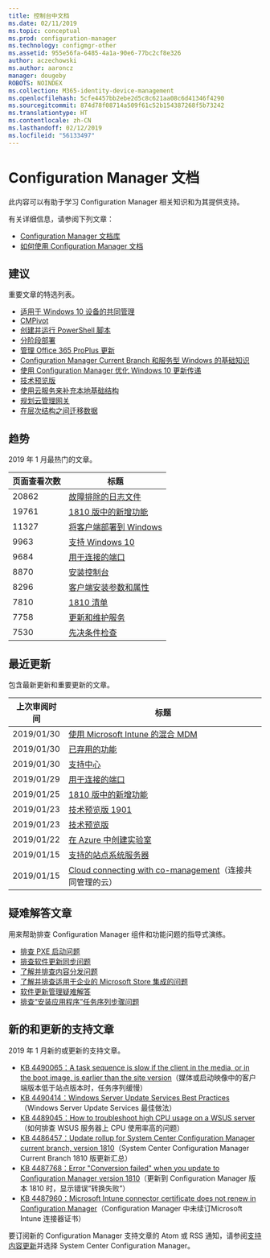 ```yaml
---
title: 控制台中文档
ms.date: 02/11/2019
ms.topic: conceptual
ms.prod: configuration-manager
ms.technology: configmgr-other
ms.assetid: 955e56fa-6485-4a1a-90e6-77bc2cf8e326
author: aczechowski
ms.author: aaroncz
manager: dougeby
ROBOTS: NOINDEX
ms.collection: M365-identity-device-management
ms.openlocfilehash: 5cfe4457bb2ebe2d5c8c621aa08c6d41346f4290
ms.sourcegitcommit: 874d78f08714a509f61c52b154387268f5b73242
ms.translationtype: HT
ms.contentlocale: zh-CN
ms.lasthandoff: 02/12/2019
ms.locfileid: "56133497"
---
```

<!-- 
- Feature 1357546
- This page displays in-console, under the Community workspace, Documentation node. 
- Don't use any relative links; must be full https://docs.microsoft.com and language neutral
- Process: https://microsoft.sharepoint.com/teams/ConfigMgr/Documents/ContentPub/Data%20collection%20process%20for%20Feature%201357546%20In-console%20documentation.docx?web=1
-->


# <a name="configuration-manager-documentation"></a>Configuration Manager 文档

此内容可以有助于学习 Configuration Manager 相关知识和为其提供支持。 

有关详细信息，请参阅下列文章：
- [Configuration Manager 文档库](https://docs.microsoft.com/sccm)  
- [如何使用 Configuration Manager 文档](https://docs.microsoft.com/sccm/core/understand/use-docs)



## <a name="recommended"></a>建议 
重要文章的特选列表。

- [适用于 Windows 10 设备的共同管理](https://docs.microsoft.com/sccm/comanage/overview)  
- [CMPivot](https://docs.microsoft.com/sccm/core/servers/manage/cmpivot)  
- [创建并运行 PowerShell 脚本](https://docs.microsoft.com/sccm/apps/deploy-use/create-deploy-scripts)  
- [分阶段部署](https://docs.microsoft.com/sccm/osd/deploy-use/create-phased-deployment-for-task-sequence)  
- [管理 Office 365 ProPlus 更新](https://docs.microsoft.com/sccm/sum/deploy-use/manage-office-365-proplus-updates)  
- [Configuration Manager Current Branch 和服务型 Windows 的基础知识](https://docs.microsoft.com/sccm/core/understand/configuration-manager-and-windows-as-service)
- [使用 Configuration Manager 优化 Windows 10 更新传递](https://docs.microsoft.com/sccm/sum/deploy-use/optimize-windows-10-update-delivery)
- [技术预览版](https://docs.microsoft.com/sccm/core/get-started/technical-preview)
- [使用云服务来补充本地基础结构](https://docs.microsoft.com/sccm/core/understand/use-cloud-services)
- [规划云管理网关](https://docs.microsoft.com/sccm/core/clients/manage/plan-cloud-management-gateway)
- [在层次结构之间迁移数据](https://docs.microsoft.com/sccm/core/migration/migrate-data-between-hierarchies)



## <a name="trending"></a>趋势
2019 年 1 月最热门的文章。

| 页面查看次数 | 标题 | 
|------------|-------| 
| 20862 | [故障排除的日志文件](https://docs.microsoft.com/sccm/core/plan-design/hierarchy/log-files) |
| 19761 | [1810 版中的新增功能](https://docs.microsoft.com/sccm/core/plan-design/changes/whats-new-in-version-1810) |
| 11327 | [将客户端部署到 Windows](https://docs.microsoft.com/sccm/core/clients/deploy/deploy-clients-to-windows-computers) |
| 9963 | [支持 Windows 10](https://docs.microsoft.com/sccm/core/plan-design/configs/support-for-windows-10) |
| 9684 | [用于连接的端口](https://docs.microsoft.com/sccm/core/plan-design/hierarchy/ports) |
| 8870 | [安装控制台](https://docs.microsoft.com/sccm/core/servers/deploy/install/install-consoles) |
| 8296 | [客户端安装参数和属性](https://docs.microsoft.com/sccm/core/clients/deploy/about-client-installation-properties) |
| 7810 | [1810 清单](https://docs.microsoft.com/sccm/core/servers/manage/checklist-for-installing-update-1810) |
| 7758 | [更新和维护服务](https://docs.microsoft.com/sccm/core/servers/manage/updates) |
| 7530 | [先决条件检查](https://docs.microsoft.com/sccm/core/servers/deploy/install/list-of-prerequisite-checks) |



## <a name="recently-updated"></a>最近更新
包含最新更新和重要更新的文章。

| 上次审阅时间 | 标题 | 
|---------------|-------|
| 2019/01/30 | [使用 Microsoft Intune 的混合 MDM](https://docs.microsoft.com/sccm/mdm/understand/hybrid-mobile-device-management) |
| 2019/01/30 | [已弃用的功能](https://docs.microsoft.com/sccm/core/plan-design/changes/deprecated/removed-and-deprecated-cmfeatures) |
| 2019/01/30 | [支持中心](https://docs.microsoft.com/sccm/core/support/support-center) |
| 2019/01/29 | [用于连接的端口](https://docs.microsoft.com/sccm/core/plan-design/hierarchy/ports) |
| 2019/01/25 | [1810 版中的新增功能](https://docs.microsoft.com/sccm/core/plan-design/changes/whats-new-in-version-1810) |
| 2019/01/23 | [技术预览版 1901](https://docs.microsoft.com/sccm/core/get-started/2019/technical-preview-1901) |
| 2019/01/23 | [技术预览版](https://docs.microsoft.com/sccm/core/get-started/technical-preview) |
| 2019/01/22 | [在 Azure 中创建实验室](https://docs.microsoft.com/sccm/core/get-started/azure-template) |
| 2019/01/15 | [支持的站点系统服务器](https://docs.microsoft.com/sccm/core/plan-design/configs/supported-operating-systems-for-site-system-servers) |
| 2019/01/15 | [Cloud connecting with co-management](https://docs.microsoft.com/sccm/comanage/quickstarts)（连接共同管理的云） |



## <a name="troubleshooting-articles"></a>疑难解答文章
用来帮助排查 Configuration Manager 组件和功能问题的指导式演练。

- [排查 PXE 启动问题](https://support.microsoft.com/help/4468612)
- [排查软件更新同步问题](https://support.microsoft.com/help/10059)
- [了解并排查内容分发问题](https://support.microsoft.com/help/4482728)
- [了解并排查适用于企业的 Microsoft Store 集成的问题](https://support.microsoft.com/help/4010214)
- [软件更新管理疑难解答](https://support.microsoft.com/help/10680)
- [排查“安装应用程序”任务序列步骤问题](https://support.microsoft.com/help/18408/)



## <a name="new-and-updated-support-articles"></a>新的和更新的支持文章
2019 年 1 月新的或更新的支持文章。

- [KB 4490065：A task sequence is slow if the client in the media, or in the boot image, is earlier than the site version](https://support.microsoft.com/help/4490065)（媒体或启动映像中的客户端版本低于站点版本时，任务序列缓慢）
- [KB 4490414：Windows Server Update Services Best Practices](https://support.microsoft.com/help/4490414)（Windows Server Update Services 最佳做法）
- [KB 4489045：How to troubleshoot high CPU usage on a WSUS server](https://support.microsoft.com/help/4489045)（如何排查 WSUS 服务器上 CPU 使用率高的问题）
- [KB 4486457：Update rollup for System Center Configuration Manager current branch, version 1810](https://support.microsoft.com/help/4486457)（System Center Configuration Manager Current Branch 1810 版更新汇总）
- [KB 4487768：Error "Conversion failed" when you update to Configuration Manager version 1810](https://support.microsoft.com/help/4487768)（更新到 Configuration Manager 版本 1810 时，显示错误“转换失败”）
- [KB 4487960：Microsoft Intune connector certificate does not renew in Configuration Manager](https://support.microsoft.com/help/4487960)（Configuration Manager 中未续订Microsoft Intune 连接器证书）

要订阅新的 Configuration Manager 支持文章的 Atom 或 RSS 通知，请参阅[支持内容更新](https://support.microsoft.com/help/4089498/)并选择 System Center Configuration Manager。  
